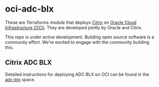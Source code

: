 # oci-adc-blx

These are Terraforms module that deploys [Citrix](https://www.citrix.com/) on [Oracle Cloud Infrastructure (OCI)](https://cloud.oracle.com/en_US/cloud-infrastructure).  They are developed jointly by Oracle and Citrix.

This repo is under active development.  Building open source software is a community effort.  We're excited to engage with the community building this.

## Citrix ADC BLX

Detailed instructions for deploying ADC BLX on OCI can be found in the [adc-blx](./adc-blx/README.md) space.
